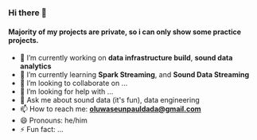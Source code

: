 ### Hi there 👋

#### Majority of my projects are private, so i can only show some practice projects.

- 🔭 I’m currently working on **data infrastructure build**, **sound data analytics**
- 🌱 I’m currently learning **Spark Streaming**, and **Sound Data Streaming**
- 👯 I’m looking to collaborate on ...
- 🤔 I’m looking for help with ...
- 💬 Ask me about sound data (it's fun), data engineering
- 📫 How to reach me: **oluwaseunpauldada@gmail.com**
- 😄 Pronouns: he/him
- ⚡ Fun fact: ...

